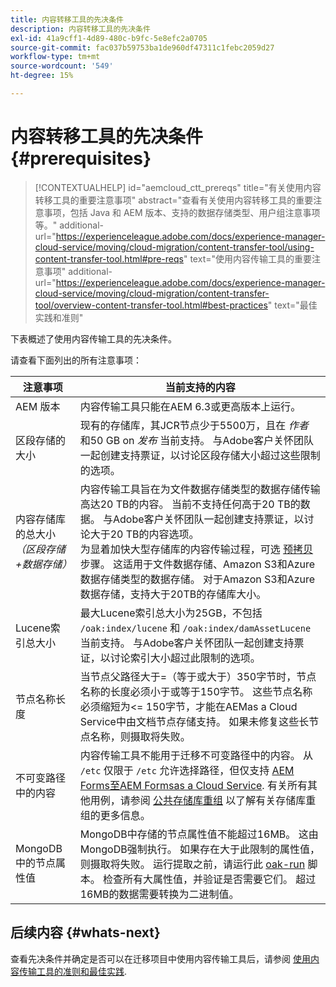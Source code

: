 ```yaml
---
title: 内容转移工具的先决条件
description: 内容转移工具的先决条件
exl-id: 41a9cff1-4d89-480c-b9fc-5e8efc2a0705
source-git-commit: fac037b59753ba1de960df47311c1febc2059d27
workflow-type: tm+mt
source-wordcount: '549'
ht-degree: 15%

---
```


# 内容转移工具的先决条件 {#prerequisites}

>[!CONTEXTUALHELP]
>id="aemcloud_ctt_prereqs"
>title="有关使用内容转移工具的重要注意事项"
>abstract="查看有关使用内容转移工具的重要注意事项，包括 Java 和 AEM 版本、支持的数据存储类型、用户组注意事项等。"
>additional-url="https://experienceleague.adobe.com/docs/experience-manager-cloud-service/moving/cloud-migration/content-transfer-tool/using-content-transfer-tool.html#pre-reqs" text="使用内容传输工具的重要注意事项"
>additional-url="https://experienceleague.adobe.com/docs/experience-manager-cloud-service/moving/cloud-migration/content-transfer-tool/overview-content-transfer-tool.html#best-practices" text="最佳实践和准则"

下表概述了使用内容传输工具的先决条件。

请查看下面列出的所有注意事项：

| 注意事项 | 当前支持的内容 |
|--- |--- |
| AEM 版本 | 内容传输工具只能在AEM 6.3或更高版本上运行。 |
| 区段存储的大小 | 现有的存储库，其JCR节点少于5500万，且在 *作者* 和50 GB on *发布* 当前支持。 与Adobe客户关怀团队一起创建支持票证，以讨论区段存储大小超过这些限制的选项。 |
| 内容存储库的总大小 <br>*（区段存储+数据存储）* | 内容传输工具旨在为文件数据存储类型的数据存储传输高达20 TB的内容。 当前不支持任何高于20 TB的数据。 与Adobe客户关怀团队一起创建支持票证，以讨论大于20 TB的内容选项。 <br>为显着加快大型存储库的内容传输过程，可选 [预拷贝](https://experienceleague.adobe.com/docs/experience-manager-cloud-service/moving/cloud-migration/content-transfer-tool/handling-large-content-repositories.html#setting-up-pre-copy-step) 步骤。 这适用于文件数据存储、Amazon S3和Azure数据存储类型的数据存储。 对于Amazon S3和Azure数据存储，支持大于20TB的存储库大小。 |
| Lucene索引总大小 | 最大Lucene索引总大小为25GB，不包括 `/oak:index/lucene` 和 `/oak:index/damAssetLucene` 当前支持。 与Adobe客户关怀团队一起创建支持票证，以讨论索引大小超过此限制的选项。 |
| 节点名称长度 | 当节点父路径大于=（等于或大于）350字节时，节点名称的长度必须小于或等于150字节。 这些节点名称必须缩短为&lt;= 150字节，才能在AEMas a Cloud Service中由文档节点存储支持。 如果未修复这些长节点名称，则摄取将失败。 |
| 不可变路径中的内容 | 内容传输工具不能用于迁移不可变路径中的内容。 从 `/etc` 仅限于 `/etc` 允许选择路径，但仅支持 [AEM Forms至AEM Formsas a Cloud Service](https://experienceleague.adobe.com/docs/experience-manager-forms-cloud-service/forms/migrate-to-forms-as-a-cloud-service.html#paths-of-various-aem-forms-specific-assets). 有关所有其他用例，请参阅 [公共存储库重组](https://experienceleague.adobe.com/docs/experience-manager-64/deploying/restructuring/all-repository-restructuring-in-aem-6-4.html#restructuring) 以了解有关存储库重组的更多信息。 |
| MongoDB中的节点属性值 | MongoDB中存储的节点属性值不能超过16MB。 这由MongoDB强制执行。 如果存在大于此限制的属性值，则摄取将失败。 运行提取之前，请运行此 [oak-run](https://repo1.maven.org/maven2/org/apache/jackrabbit/oak-run/1.38.0/oak-run-1.38.0.jar) 脚本。 检查所有大属性值，并验证是否需要它们。 超过16MB的数据需要转换为二进制值。 |

## 后续内容 {#whats-next}

查看先决条件并确定是否可以在迁移项目中使用内容传输工具后，请参阅 [使用内容传输工具的准则和最佳实践](https://experienceleague.adobe.com/docs/experience-manager-cloud-service/moving/cloud-migration/content-transfer-tool/guidelines-best-practices-content-transfer-tool.html?lang=en).
